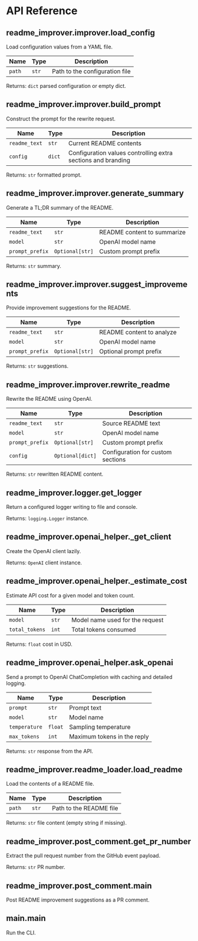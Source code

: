 # API Reference

## readme_improver.improver.load_config

Load configuration values from a YAML file.

| Name | Type | Description |
| --- | --- | --- |
| `path` | `str` | Path to the configuration file |

Returns: `dict` parsed configuration or empty dict.

## readme_improver.improver.build_prompt

Construct the prompt for the rewrite request.

| Name | Type | Description |
| --- | --- | --- |
| `readme_text` | `str` | Current README contents |
| `config` | `dict` | Configuration values controlling extra sections and branding |

Returns: `str` formatted prompt.

## readme_improver.improver.generate_summary

Generate a TL;DR summary of the README.

| Name | Type | Description |
| --- | --- | --- |
| `readme_text` | `str` | README content to summarize |
| `model` | `str` | OpenAI model name |
| `prompt_prefix` | `Optional[str]` | Custom prompt prefix |

Returns: `str` summary.

## readme_improver.improver.suggest_improvements

Provide improvement suggestions for the README.

| Name | Type | Description |
| --- | --- | --- |
| `readme_text` | `str` | README content to analyze |
| `model` | `str` | OpenAI model name |
| `prompt_prefix` | `Optional[str]` | Optional prompt prefix |

Returns: `str` suggestions.

## readme_improver.improver.rewrite_readme

Rewrite the README using OpenAI.

| Name | Type | Description |
| --- | --- | --- |
| `readme_text` | `str` | Source README text |
| `model` | `str` | OpenAI model name |
| `prompt_prefix` | `Optional[str]` | Custom prompt prefix |
| `config` | `Optional[dict]` | Configuration for custom sections |

Returns: `str` rewritten README content.

## readme_improver.logger.get_logger

Return a configured logger writing to file and console.

Returns: `logging.Logger` instance.

## readme_improver.openai_helper._get_client

Create the OpenAI client lazily.

Returns: `OpenAI` client instance.

## readme_improver.openai_helper._estimate_cost

Estimate API cost for a given model and token count.

| Name | Type | Description |
| --- | --- | --- |
| `model` | `str` | Model name used for the request |
| `total_tokens` | `int` | Total tokens consumed |

Returns: `float` cost in USD.

## readme_improver.openai_helper.ask_openai

Send a prompt to OpenAI ChatCompletion with caching and detailed logging.

| Name | Type | Description |
| --- | --- | --- |
| `prompt` | `str` | Prompt text |
| `model` | `str` | Model name |
| `temperature` | `float` | Sampling temperature |
| `max_tokens` | `int` | Maximum tokens in the reply |

Returns: `str` response from the API.

## readme_improver.readme_loader.load_readme

Load the contents of a README file.

| Name | Type | Description |
| --- | --- | --- |
| `path` | `str` | Path to the README file |

Returns: `str` file content (empty string if missing).

## readme_improver.post_comment.get_pr_number

Extract the pull request number from the GitHub event payload.

Returns: `str` PR number.

## readme_improver.post_comment.main

Post README improvement suggestions as a PR comment.

## main.main

Run the CLI.
